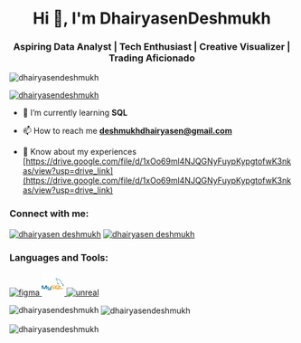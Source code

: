 <h1 align="center">Hi 👋, I'm DhairyasenDeshmukh</h1>
<h3 align="center">Aspiring Data Analyst | Tech Enthusiast | Creative Visualizer | Trading Aficionado</h3>

<p align="left"> <img src="https://komarev.com/ghpvc/?username=dhairyasendeshmukh&label=Profile%20views&color=0e75b6&style=flat" alt="dhairyasendeshmukh" /> </p>

<p align="left"> <a href="https://github.com/ryo-ma/github-profile-trophy"><img src="https://github-profile-trophy.vercel.app/?username=dhairyasendeshmukh" alt="dhairyasendeshmukh" /></a> </p>

- 🌱 I’m currently learning **SQL**

- 📫 How to reach me **deshmukhdhairyasen@gmail.com**

- 📄 Know about my experiences [https://drive.google.com/file/d/1xOo69ml4NJQGNyFuypKypgtofwK3nkas/view?usp=drive_link](https://drive.google.com/file/d/1xOo69ml4NJQGNyFuypKypgtofwK3nkas/view?usp=drive_link)

<h3 align="left">Connect with me:</h3>
<p align="left">
<a href="https://linkedin.com/in/dhairyasen deshmukh" target="blank"><img align="center" src="https://raw.githubusercontent.com/rahuldkjain/github-profile-readme-generator/master/src/images/icons/Social/linked-in-alt.svg" alt="dhairyasen deshmukh" height="30" width="40" /></a>
<a href="https://instagram.com/dhairyasen deshmukh" target="blank"><img align="center" src="https://raw.githubusercontent.com/rahuldkjain/github-profile-readme-generator/master/src/images/icons/Social/instagram.svg" alt="dhairyasen deshmukh" height="30" width="40" /></a>
</p>

<h3 align="left">Languages and Tools:</h3>
<p align="left"> <a href="https://www.figma.com/" target="_blank" rel="noreferrer"> <img src="https://www.vectorlogo.zone/logos/figma/figma-icon.svg" alt="figma" width="40" height="40"/> </a> <a href="https://www.mysql.com/" target="_blank" rel="noreferrer"> <img src="https://raw.githubusercontent.com/devicons/devicon/master/icons/mysql/mysql-original-wordmark.svg" alt="mysql" width="40" height="40"/> </a> <a href="https://unrealengine.com/" target="_blank" rel="noreferrer"> <img src="https://raw.githubusercontent.com/kenangundogan/fontisto/036b7eca71aab1bef8e6a0518f7329f13ed62f6b/icons/svg/brand/unreal-engine.svg" alt="unreal" width="40" height="40"/> </a> </p>

<p><img align="left" src="https://github-readme-stats.vercel.app/api/top-langs?username=dhairyasendeshmukh&show_icons=true&locale=en&layout=compact" alt="dhairyasendeshmukh" /></p>

<p>&nbsp;<img align="center" src="https://github-readme-stats.vercel.app/api?username=dhairyasendeshmukh&show_icons=true&locale=en" alt="dhairyasendeshmukh" /></p>

<p><img align="center" src="https://github-readme-streak-stats.herokuapp.com/?user=dhairyasendeshmukh&" alt="dhairyasendeshmukh" /></p>
